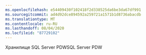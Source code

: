 ```yaml
---
ms.openlocfilehash: e54409430f102418f2d338525da6be3da67df991
ms.sourcegitcommit: ad4d92dce894592a259721a1571b1d8736abacdb
ms.translationtype: MT
ms.contentlocale: ru-RU
ms.lasthandoff: 08/04/2020
ms.locfileid: "87729102"
---
```

<span data-ttu-id="763df-101">Хранилище SQL Server PDW</span><span class="sxs-lookup"><span data-stu-id="763df-101">SQL Server PDW</span></span>
